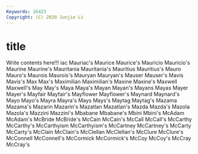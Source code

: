 ```yaml
---
Keywords: 16423
Copyright: (C) 2020 Junjie Li
---
```


# title

Write contents here!!!
iac 
Mauriac's 
Maurice 
Maurice's 
Mauricio 
Mauricio's 
Maurine 
Maurine's 
Mauritania
Mauritania's 
Mauritius 
Mauritius's 
Mauro 
Mauro's 
Maurois 
Maurois's 
Mauryan 
Mauryan's 
Mauser
Mauser's 
Mavis 
Mavis's 
Max 
Max's 
Maximilian 
Maximilian's 
Maxine 
Maxine's 
Maxwell
Maxwell's 
May 
May's 
Maya 
Maya's 
Mayan 
Mayan's 
Mayans 
Mayas 
Mayer
Mayer's 
Mayfair 
Mayfair's 
Mayflower 
Mayflower's 
Maynard 
Maynard's 
Mayo 
Mayo's 
Mayra
Mayra's 
Mays 
Mays's 
Maytag 
Maytag's 
Mazama 
Mazama's 
Mazarin 
Mazarin's 
Mazatlan
Mazatlan's 
Mazda 
Mazda's 
Mazola 
Mazola's 
Mazzini 
Mazzini's 
Mbabane 
Mbabane's 
Mbini
Mbini's 
McAdam 
McAdam's 
McBride 
McBride's 
McCain 
McCain's 
McCall 
McCall's 
McCarthy
McCarthy's 
McCarthyism 
McCarthyism's 
McCartney 
McCartney's 
McCarty 
McCarty's 
McClain 
McClain's 
McClellan
McClellan's 
McClure 
McClure's 
McConnell 
McConnell's 
McCormick 
McCormick's 
McCoy 
McCoy's 
McCray
McCray's 
